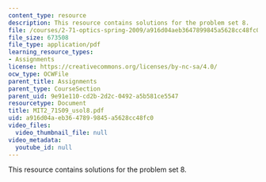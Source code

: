 ```yaml
---
content_type: resource
description: This resource contains solutions for the problem set 8.
file: /courses/2-71-optics-spring-2009/a916d04aeb3647899845a5628cc48fc0_MIT2_71S09_usol8.pdf
file_size: 673508
file_type: application/pdf
learning_resource_types:
- Assignments
license: https://creativecommons.org/licenses/by-nc-sa/4.0/
ocw_type: OCWFile
parent_title: Assignments
parent_type: CourseSection
parent_uid: 9e91e110-cd2b-2d2c-0492-a5b581ce5547
resourcetype: Document
title: MIT2_71S09_usol8.pdf
uid: a916d04a-eb36-4789-9845-a5628cc48fc0
video_files:
  video_thumbnail_file: null
video_metadata:
  youtube_id: null
---
```

This resource contains solutions for the problem set 8.